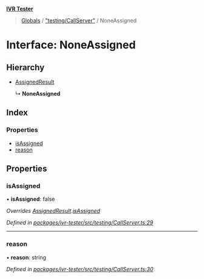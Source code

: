 **[IVR Tester](../README.md)**

> [Globals](../README.md) / ["testing/CallServer"](../modules/_testing_callserver_.md) / NoneAssigned

# Interface: NoneAssigned

## Hierarchy

* [AssignedResult](_testing_callserver_.assignedresult.md)

  ↳ **NoneAssigned**

## Index

### Properties

* [isAssigned](_testing_callserver_.noneassigned.md#isassigned)
* [reason](_testing_callserver_.noneassigned.md#reason)

## Properties

### isAssigned

•  **isAssigned**: false

*Overrides [AssignedResult](_testing_callserver_.assignedresult.md).[isAssigned](_testing_callserver_.assignedresult.md#isassigned)*

*Defined in [packages/ivr-tester/src/testing/CallServer.ts:29](https://github.com/SketchingDev/ivr-tester/blob/5493745/packages/ivr-tester/src/testing/CallServer.ts#L29)*

___

### reason

•  **reason**: string

*Defined in [packages/ivr-tester/src/testing/CallServer.ts:30](https://github.com/SketchingDev/ivr-tester/blob/5493745/packages/ivr-tester/src/testing/CallServer.ts#L30)*
